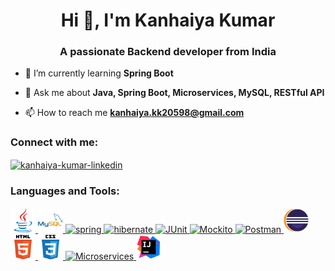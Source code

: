 <h1 align="center">Hi 👋, I'm Kanhaiya Kumar</h1>
<h3 align="center">A passionate Backend developer from India</h3>

<img align="right" alt="" width="400" src="https://www.google.com/imgres?q=animated%20coding%20images&imgurl=https%3A%2F%2Fcdn.dribbble.com%2Fusers%2F1162077%2Fscreenshots%2F3848914%2Fprogrammer.gif&imgrefurl=https%3A%2F%2Foutlane.co%2Fnow%2Fnew-shot-programmer-animation%2F&docid=hyRv46xL2D6dsM&tbnid=ZmOH4FBlhx83-M&vet=12ahUKEwif6fmL4LCFAxWCklYBHe7RCWoQM3oECEoQAA..i&w=800&h=600&hcb=2&ved=2ahUKEwif6fmL4LCFAxWCklYBHe7RCWoQM3oECEoQAA">

<p align="left"> <https://drive.google.com/file/d/1L6Me7AmrYDPfRnCINS54jifICTLJRlVO/view?usp=sharing /> </p>

- 🌱 I’m currently learning **Spring Boot**

- 💬 Ask me about **Java, Spring Boot, Microservices, MySQL, RESTful API**

- 📫 How to reach me **kanhaiya.kk20598@gmail.com**

<h3 align="left">Connect with me:</h3>
<p align="left">
<a href="https://www.linkedin.com/in/kanhaiya-kumar-213b801a2/" target="_blank">
  <img align="center" src="https://raw.githubusercontent.com/rahuldkjain/github-profile-readme-generator/master/src/images/icons/Social/linked-in-alt.svg" alt="kanhaiya-kumar-linkedin" height="30" width="40" />
</a>

</p>
<h3 align="left">Languages and Tools:</h3>
<p align="left">
  <a href="https://www.java.com" target="_blank" rel="noreferrer">
    <img src="https://raw.githubusercontent.com/devicons/devicon/master/icons/java/java-original.svg" alt="java" width="40" height="40"/>
  </a> 
  <a href="https://www.mysql.com/" target="_blank" rel="noreferrer">
    <img src="https://raw.githubusercontent.com/devicons/devicon/master/icons/mysql/mysql-original-wordmark.svg" alt="mysql" width="40" height="40"/>
  </a> 
  <a href="https://spring.io/" target="_blank" rel="noreferrer">
    <img src="https://www.vectorlogo.zone/logos/springio/springio-icon.svg" alt="spring" width="40" height="40"/>
  </a> 
  <a href="https://hibernate.org/" target="_blank" rel="noreferrer">
    <img src="https://www.vectorlogo.zone/logos/hibernate/hibernate-icon.svg" alt="hibernate" width="40" height="40"/>
  </a> 
  <a href="https://junit.org/junit5/" target="_blank" rel="noreferrer">
    <img src="https://junit.org/junit5/assets/img/junit5-logo.png" alt="JUnit" width="40" height="40"/>
  </a> 
  <a href="https://site.mockito.org/" target="_blank" rel="noreferrer">
    <img src="https://avatars.githubusercontent.com/u/20572146?s=200&v=4" alt="Mockito" width="40" height="40"/>
  </a> 
  <a href="https://www.postman.com/" target="_blank" rel="noreferrer">
    <img src="https://www.vectorlogo.zone/logos/getpostman/getpostman-icon.svg" alt="Postman" width="40" height="40"/>
  </a> 
  <a href="https://www.eclipse.org/" target="_blank" rel="noreferrer">
    <img src="https://raw.githubusercontent.com/devicons/devicon/master/icons/eclipse/eclipse-original.svg" alt="Eclipse" width="40" height="40"/>
  </a> 
 <a href="https://www.w3.org/html/" target="_blank" rel="noreferrer">
    <img src="https://raw.githubusercontent.com/devicons/devicon/master/icons/html5/html5-original-wordmark.svg" alt="html5" width="40" height="40"/>
  </a>
  <a href="https://www.w3schools.com/css/" target="_blank" rel="noreferrer">
    <img src="https://raw.githubusercontent.com/devicons/devicon/master/icons/css3/css3-original-wordmark.svg" alt="css3" width="40" height="40"/>
  </a>
  <a href="#" target="_blank" rel="noreferrer">
    <img src="https://www.vectorlogo.zone/logos/istioio/istioio-icon.svg" alt="Microservices" width="40" height="40"/>
  </a> 
  <a href="https://www.jetbrains.com/idea/" target="_blank" rel="noreferrer">
    <img src="https://raw.githubusercontent.com/devicons/devicon/master/icons/intellij/intellij-original.svg" alt="IntelliJ IDEA" width="40" height="40"/>
  </a> 
</p>


